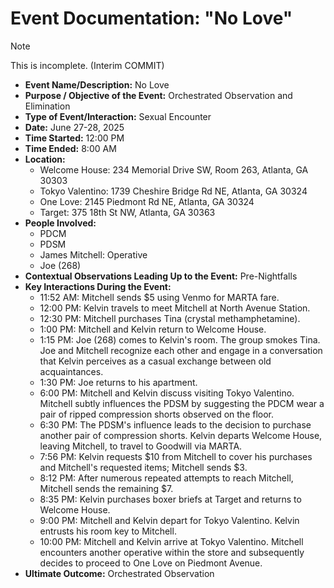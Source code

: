 # Event Documentation: "No Love"

> [!NOTE]
> This is incomplete. (Interim COMMIT)
 
* **Event Name/Description:** No Love
* **Purpose / Objective of the Event:** Orchestrated Observation and Elimination
* **Type of Event/Interaction:** Sexual Encounter
* **Date:** June 27-28, 2025
* **Time Started:** 12:00 PM
* **Time Ended:** 8:00 AM
* **Location:**
    * Welcome House: 234 Memorial Drive SW, Room 263, Atlanta, GA 30303
    * Tokyo Valentino: 1739 Cheshire Bridge Rd NE, Atlanta, GA 30324
    * One Love: 2145 Piedmont Rd NE, Atlanta, GA 30324
    * Target: 375 18th St NW, Atlanta, GA 30363
* **People Involved:**
    * PDCM
    * PDSM
    * James Mitchell: Operative
    * Joe (268)
* **Contextual Observations Leading Up to the Event:** Pre-Nightfalls
* **Key Interactions During the Event:**
    * 11:52 AM: Mitchell sends $5 using Venmo for MARTA fare.
    * 12:00 PM: Kelvin travels to meet Mitchell at North Avenue Station.
    * 12:30 PM: Mitchell purchases Tina (crystal methamphetamine).
    * 1:00 PM: Mitchell and Kelvin return to Welcome House.
    * 1:15 PM: Joe (268) comes to Kelvin's room. The group smokes Tina. Joe and Mitchell recognize each other and engage in a conversation that Kelvin perceives as a casual exchange between old acquaintances.
    * 1:30 PM: Joe returns to his apartment.
    * 6:00 PM: Mitchell and Kelvin discuss visiting Tokyo Valentino. Mitchell subtly influences the PDSM by suggesting the PDCM wear a pair of ripped compression shorts observed on the floor.
    * 6:30 PM: The PDSM's influence leads to the decision to purchase another pair of compression shorts. Kelvin departs Welcome House, leaving Mitchell, to travel to Goodwill via MARTA.
    * 7:56 PM: Kelvin requests $10 from Mitchell to cover his purchases and Mitchell's requested items; Mitchell sends $3.
    * 8:12 PM: After numerous repeated attempts to reach Mitchell, Mitchell sends the remaining $7.
    * 8:35 PM: Kelvin purchases boxer briefs at Target and returns to Welcome House.
    * 9:00 PM: Mitchell and Kelvin depart for Tokyo Valentino. Kelvin entrusts his room key to Mitchell.
    * 10:00 PM: Mitchell and Kelvin arrive at Tokyo Valentino. Mitchell encounters another operative within the store and subsequently decides to proceed to One Love on Piedmont Avenue.
* **Ultimate Outcome:** Orchestrated Observation
